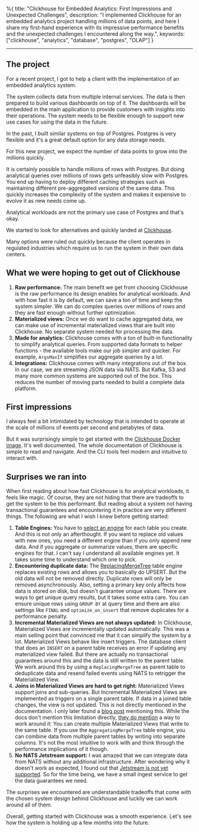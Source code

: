 %{
  title: "Clickhouse for Embedded Analytics: First Impressions and Unexpected Challenges",
  description: "I implemented Clickhouse for an embedded analytics project handling millions of data points, and here I share my first-hand experience with its impressive performance benefits and the unexpected challenges I encountered along the way.",
  keywords: ["clickhouse", "analytics", "database", "postgres", "OLAP"]
}

---

## The project

For a recent project, I got to help a client with the implementation of an embedded analytics system.

The system collects data from multiple internal services. The data is then prepared to build various dashboards on top of it. The dashboards will be embedded in the main application to provide customers with insights into their operations. The system needs to be flexible enough to support new use cases for using the data in the future.

In the past, I built similar systems on top of Postgres. Postgres is very flexible and it's a great default option for any data storage needs.

For this new project, we expect the number of data points to grow into the millions quickly.

It is certainly possible to handle millions of rows with Postgres. But doing analytical queries over millions of rows gets unfeasibly slow with Postgres. You end up having to deploy different caching strategies such as maintaining different pre-aggregated versions of the same data. This quickly increases the complexity of the system and makes it expensive to evolve it as new needs come up.

Analytical workloads are not the primary use case of Postgres and that's okay.

We started to look for alternatives and quickly landed at [Clickhouse](https://clickhouse.com/).

Many options were ruled out quickly because the client operates in regulated industries which require us to run the system in their own data centers.

## What we were hoping to get out of Clickhouse

1. **Raw performance:** The main benefit we get from choosing Clickhouse is the raw performance its design enables for analytical workloads. And with how fast it is by default, we can save a ton of time and keep the system simpler. We can do complex queries over millions of rows and they are fast enough without further optimization.
2. **Materialized views:** Once we do want to cache aggregated data, we can make use of incremental materialized views that are built into Clickhouse. No separate system needed for processing the data.
3. **Made for analytics:** Clickhouse comes with a ton of built-in functionality to simplify analytical queries. From supported data formats to helper functions - the available tools make our job simpler and quicker. For example, `ArgsMaxIf` simplifies our aggregate queries by a lot.
4. **Integrations:** Clickhouse comes with many integrations out of the box. In our case, we are streaming JSON data via NATS. But Kafka, S3 and many more common systems are supported out of the box. This reduces the number of moving parts needed to build a complete data platform.

## First impressions

I always feel a bit intimidated by technology that is intended to operate at the scale of millions of events per second and petabytes of data.

But it was surprisingly simple to get started with the [Clickhouse Docker image](https://hub.docker.com/r/clickhouse/clickhouse-server/). It's well documented. The whole documentation of Clickhouse is simple to read and navigate. And the CLI tools feel modern and intuitive to interact with.

## Surprises we ran into

When first reading about how fast Clickhouse is for analytical workloads, it feels like magic. Of course, they are not hiding that there are tradeoffs to get the system to be this performant. But reading about a system not having transactional guarantees and encountering it in practice are very different things. The following are what I wish I knew before getting started:

1. **Table Engines:** You have to [select an engine](https://clickhouse.com/docs/en/engines/table-engines) for each table you create. And this is not only an afterthought. If you want to replace old values with new ones, you need a different engine than if you only append new data. And if you aggregate or summarize values, there are specific engines for that. I can't say I understand all available engines yet. It takes some time to understand which one to pick.
2. **Encountering duplicate data:** The [ReplacingMergeTree](https://clickhouse.com/docs/en/engines/table-engines/mergetree-family/replacingmergetree) table engine replaces existing rows and allows you to basically do UPSERT. But the old data will not be removed directly. Duplicate rows will only be removed asynchronously. Also, setting a primary key only affects how data is stored on disk, but doesn't guarantee unique values. There are ways to get unique query results, but it takes some extra care. You can ensure unique rows using `GROUP BY` at query time and there are also settings like `FINAL` and `optimize_on_insert` that remove duplicates for a performance penalty.
3. **Incremental Materialized Views are not always updated:** In Clickhouse, Materialized Views are incrementally updated automatically. This was a main selling point that convinced me that it can simplify the system by a lot. Materialized Views behave like insert triggers. The database client that does an `INSERT` on a parent table receives an error if updating any materialized view failed. But there are actually no transactional guarantees around this and the data is still written to the parent table. We work around this by using a `ReplacingMergeTree` as parent table to deduplicate data and resend failed events using NATS to retrigger the Materialized View.
4. **Joins in Materialized Views are hard to get right:** Materialized Views support joins and sub-queries. But Incremental Materialized Views are implemented as triggers on a single parent table. If data in a joined table changes, the view is not updated. This is not directly mentioned in the documentation. I only later found a [blog post](https://altinity.com/blog/2020-07-14-joins-in-clickhouse-materialized-views#h-a-dive-into-the-plumbing) mentioning this. While the docs don't mention this limitation directly, [they do mention](https://clickhouse.com/docs/en/guides/developer/cascading-materialized-views#combining-multiple-source-tables-to-single-target-table) a way to work around it: You can create multiple Materialized Views that write to the same table. If you use the `AggregatingMergeTree` table engine, you can combine data from multiple parent tables by writing into separate columns. It's not the most intuitive to work with and think through the performance implications of it though.
5. **No NATS Jetstream support:** I was amazed that we can integrate data from NATS without any additional infrastructure. After wondering why it doesn't work as expected, I found out that [Jetstream is not yet supported](https://github.com/ClickHouse/ClickHouse/issues/39459). So for the time being, we have a small ingest service to get the data guarantees we need.

The surprises we encountered are understandable tradeoffs that come with the chosen system design behind Clickhouse and luckily we can work around all of them.

Overall, getting started with Clickhouse was a smooth experience. Let's see how the system is holding up a few months into the future.
